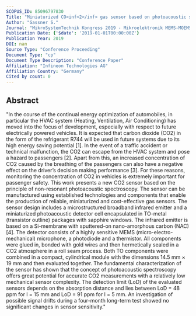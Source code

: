 ```yaml
---
SCOPUS_ID: 85096797830
Title: "Miniaturized CO<inf>2</inf> gas sensor based on photoacoustic spectroscopy"
Author: "Gassner S."
Journal: "MikroSystemTechnik Kongress 2019 - Mikroelektronik MEMS-MOEMS Systemintegration - Saulen der Digitalisierung und kunstlichen Intelligenz, Proceedings"
Publication Date: {'$date': '2019-01-01T00:00:00Z'}
Publication Year: 2019
DOI: nan
Source Type: "Conference Proceeding"
Document Type: "cp"
Document Type Description: "Conference Paper"
Affiliation: "Infineon Technologies AG"
Affiliation Country: "Germany"
Cited by count: 0
---
```


## Abstract
"In the course of the continual energy optimization of automobiles, in particular the HVAC system (Heating, Ventilation, Air Conditioning) has moved into the focus of development, especially with respect to future electrically powered vehicles. It is expected that carbon dioxide (CO2) in the form of the refrigerant R744 will be used in future systems due to its high energy saving potential [1]. In the event of a traffic accident or technical malfunction, the CO2 can escape from the HVAC system and pose a hazard to passengers [2]. Apart from this, an increased concentration of CO2 caused by the breathing of the passengers can also have a negative effect on the driver’s decision making performance [3]. For these reasons, monitoring the concentration of CO2 in vehicles is extremely important for passenger safety. This work presents a new CO2 sensor based on the principle of non-resonant photoacoustic spectroscopy. The sensor can be manufactured using established technologies and components that enable the production of reliable, miniaturized and cost-effective gas sensors. The sensor design includes a microstructured broadband infrared emitter and a miniaturized photoacoustic detector cell encapsulated in TO-metal (transistor outline) packages with sapphire windows. The infrared emitter is based on a Si-membrane with sputtered-on nano-amorphous carbon (NAC) [4]. The detector consists of a highly sensitive MEMS (micro-electro-mechanical) microphone, a photodiode and a thermistor. All components were glued in, bonded with gold wires and then hermetically sealed in a CO2 atmosphere in a roll seam process. Both TO components were combined in a compact, cylindrical module with the dimensions 14.5 mm × 19 mm and then evaluated together. The fundamental characterization of the sensor has shown that the concept of photoacoustic spectroscopy offers great potential for accurate CO2 measurements with a relatively low mechanical sensor complexity. The detection limit (LoD) of the evaluated sensors depends on the absorption distance and lies between LoD = 48 ppm for l = 15 mm and LoD = 91 ppm for l = 5 mm. An investigation of possible signal drifts during a four-month long-term test showed no significant changes in sensor sensitivity."
